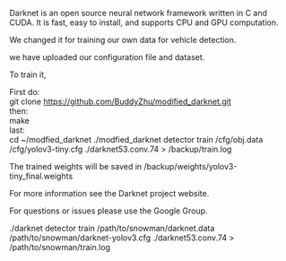 Darknet is an open source neural network framework written in C and CUDA. It is fast, easy to install, and supports CPU and GPU computation.

We changed it for training our own data for vehicle detection.

we have uploaded our configuration file and dataset.

To train it,

First do: 
</br>git clone https://github.com/BuddyZhu/modified_darknet.git
</br>then:
</br>make 
</br>last: 
</br>cd ~/modfied_darknet ./modfied_darknet detector train /cfg/obj.data /cfg/yolov3-tiny.cfg ./darknet53.conv.74 > /backup/train.log

The trained weights will be saved in /backup/weights/yolov3-tiny_final.weights

For more information see the Darknet project website.

For questions or issues please use the Google Group.

./darknet detector train /path/to/snowman/darknet.data /path/to/snowman/darknet-yolov3.cfg ./darknet53.conv.74 > /path/to/snowman/train.log
